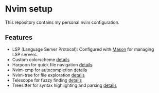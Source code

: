 # Nvim setup

This repository contains my personal nvim configuration.

## Features

* LSP (Language Server Protocol): Configured with [Mason](https://github.com/williamboman/mason.nvim) for managing LSP servers.
* Custom colorscheme [details](https://github.com/projekt0n/github-nvim-theme)
* Harpoon for quick file navigation [details](https://github.com/ThePrimeagen/harpoon/tree/harpoon2)
* Nvim-cmp for autocompletion [details](https://github.com/hrsh7th/nvim-cmp)
* Nvim-tree for file exploration [details](https://github.com/nvim-tree/nvim-tree.lua)
* Telescope for fuzzy finding [details](https://github.com/nvim-telescope/telescope.nvim)
* Treesitter for syntax highlighting and parsing [details](https://github.com/nvim-treesitter/nvim-treesitter)
